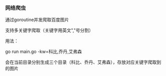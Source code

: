 ### 网络爬虫
通过goroutine并发爬取百度图片

支持多关键字爬取（关键字用英文","号分割）

用法：

go run main.go -kw=科比,乔丹,艾弗森

会在当前目录分别生成三个目录（科比、乔丹、艾弗森），存放对应关键字爬取到的图片
